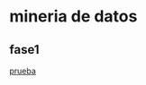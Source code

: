 # mineria de datos

## fase1

[prueba](https://github.com/guszap/guszap/blob/main/ejercico1.1.pdf)

